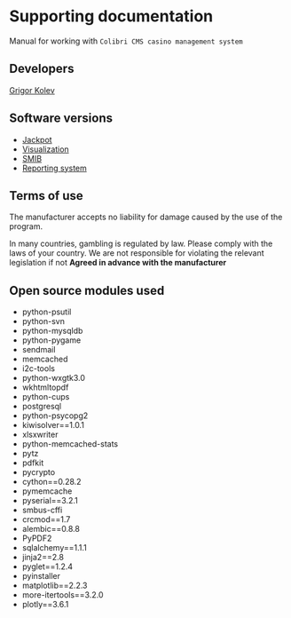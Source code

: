 # Supporting documentation

Manual for working with `Colibri CMS casino management system`


## Developers

<a href="mailto:grigor.kolev@gmail.com">Grigor Kolev</a>


## Software versions
* [Jackpot](jpserver/index.md)
* [Visualization](visual/index.md)
* [SMIB](smib/index.md)
* [Reporting system](colibri/index.md)


## Terms of use

The manufacturer accepts no liability for damage caused by the use of the program.

In many countries, gambling is regulated by law. Please comply with the laws of your country.
We are not responsible for violating the relevant legislation
if not __Agreed in advance with the manufacturer__


## Open source modules used


* python-psutil  
* python-svn 
* python-mysqldb 
* python-pygame
* sendmail 
* memcached
* i2c-tools 
* python-wxgtk3.0 
* wkhtmltopdf
* python-cups 
* postgresql 
* python-psycopg2  
* kiwisolver==1.0.1 
* xlsxwriter 
* python-memcached-stats 
* pytz 
* pdfkit 
* pycrypto 
* cython==0.28.2 
* pymemcache 
* pyserial==3.2.1 
* smbus-cffi 
* crcmod==1.7 
* alembic==0.8.8 
* PyPDF2 
* sqlalchemy==1.1.1 
* jinja2==2.8 
* pyglet==1.2.4 
* pyinstaller 
* matplotlib==2.2.3 
* more-itertools==3.2.0 
* plotly==3.6.1
